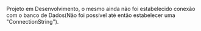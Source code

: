 Projeto em Desenvolvimento, o mesmo ainda não foi estabelecido conexão com o banco de Dados(Não foi possível até então estabelecer uma "ConnectionString"). 
